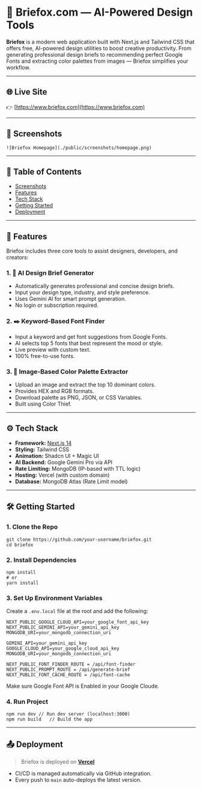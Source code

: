 # 🦊 Briefox.com — AI-Powered Design Tools

**Briefox** is a modern web application built with Next.js and Tailwind CSS that offers free, AI-powered design utilities to boost creative productivity. From generating professional design briefs to recommending perfect Google Fonts and extracting color palettes from images — Briefox simplifies your workflow.

---

## 🌐 Live Site

👉 [https://www.briefox.com](https://www.briefox.com)

---

## 📸 Screenshots

`![Briefox Homepage](./public/screenshots/homepage.png) `

---

## 📌 Table of Contents

- [Screenshots](#screenshots)
- [Features](#features)
- [Tech Stack](#tech-stack)
- [Getting Started](#getting-started)
- [Deployment](#deployment)

---

## 🚀 Features

Briefox includes three core tools to assist designers, developers, and creators:

### 1. 🎯 AI Design Brief Generator

- Automatically generates professional and concise design briefs.
- Input your design type, industry, and style preference.
- Uses Gemini AI for smart prompt generation.
- No login or subscription required.

### 2. ✒️ Keyword-Based Font Finder

- Input a keyword and get font suggestions from Google Fonts.
- AI selects top 5 fonts that best represent the mood or style.
- Live preview with custom text.
- 100% free-to-use fonts.

### 3. 🌈 Image-Based Color Palette Extractor

- Upload an image and extract the top 10 dominant colors.
- Provides HEX and RGB formats.
- Download palette as PNG, JSON, or CSS Variables.
- Built using Color Thief.

---

## ⚙️ Tech Stack

- **Framework:** [Next.js 14](https://nextjs.org)
- **Styling:** Tailwind CSS
- **Animation:** Shadcn UI + Magic UI
- **AI Backend:** Google Gemini Pro via API
- **Rate Limiting:** MongoDB (IP-based with TTL logic)
- **Hosting:** Vercel (with custom domain)
- **Database:** MongoDB Atlas (Rate Limit model)

---

## 🛠 Getting Started

### 1. Clone the Repo

```
git clone https://github.com/your-username/briefox.git
cd briefox
```

### 2. Install Dependencies

```
npm install
# or
yarn install
```

### 3. Set Up Environment Variables

Create a `.env.local` file at the root and add the following:

```
NEXT_PUBLIC_GOOGLE_CLOUD_API=your_google_font_api_key
NEXT_PUBLIC_GEMINI_API=your_gemini_api_key
MONGODB_URI=your_mongodb_connection_uri

GEMINI_API=your_gemini_api_key
GOOGLE_CLOUD_API=your_google_cloud_api_key
MONGODB_URI=your_mongodb_connection_uri

NEXT_PUBLIC_FONT_FINDER_ROUTE = /api/font-finder
NEXT_PUBLIC_PROMPT_ROUTE = /api/generate-brief
NEXT_PUBLIC_FONT_CACHE_ROUTE = /api/font-cache
```

Make sure Google Font API is Enabled in your Google Cloude.

### 4. Run Project

```
npm run dev	// Run dev server (localhost:3000)
npm run build	// Build the app
```



---



## 📤 Deployment

> Briefox is deployed on [**Vercel**](https://vercel.com/)

* CI/CD is managed automatically via GitHub integration.
* Every push to `main` auto-deploys the latest version.
